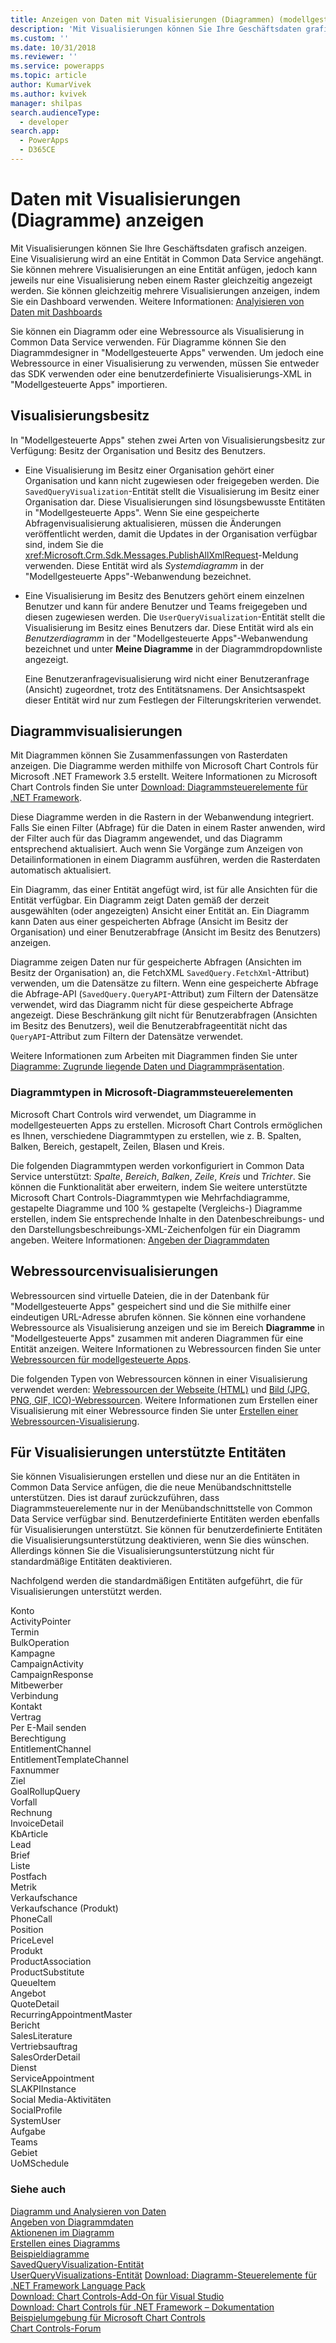 ```yaml
---
title: Anzeigen von Daten mit Visualisierungen (Diagrammen) (modellgesteuerte Apps) | Microsoft Docs
description: 'Mit Visualisierungen können Sie Ihre Geschäftsdaten grafisch anzeigen. Eine Visualisierung wird an eine Entität in Common Data Service angehängt. Sie können mehrere Visualisierungen an eine Entität anfügen, jedoch kann jeweils nur eine Visualisierung neben einem Raster gleichzeitig angezeigt werden. Sie können gleichzeitig mehrere Visualisierungen anzeigen, indem Sie ein Dashboard verwenden.'
ms.custom: ''
ms.date: 10/31/2018
ms.reviewer: ''
ms.service: powerapps
ms.topic: article
author: KumarVivek
ms.author: kvivek
manager: shilpas
search.audienceType:
  - developer
search.app:
  - PowerApps
  - D365CE
---
```

# <a name="view-data-with-visualizations-charts"></a>Daten mit Visualisierungen (Diagramme) anzeigen

Mit Visualisierungen können Sie Ihre Geschäftsdaten grafisch anzeigen. Eine Visualisierung wird an eine Entität in Common Data Service angehängt. Sie können mehrere Visualisierungen an eine Entität anfügen, jedoch kann jeweils nur eine Visualisierung neben einem Raster gleichzeitig angezeigt werden. Sie können gleichzeitig mehrere Visualisierungen anzeigen, indem Sie ein Dashboard verwenden. Weitere Informationen: [Analyisieren von Daten mit Dashboards](analyze-data-with-dashboards.md)  
  
 Sie können ein Diagramm oder eine Webressource als Visualisierung in Common Data Service verwenden. Für Diagramme können Sie den Diagrammdesigner in "Modellgesteuerte Apps" verwenden. Um jedoch eine Webressource in einer Visualisierung zu verwenden, müssen Sie entweder das SDK verwenden oder eine benutzerdefinierte Visualisierungs-XML in "Modellgesteuerte Apps" importieren.
  
<a name="VisualizationTypes"></a>   
## <a name="visualization-ownership"></a>Visualisierungsbesitz  
 In "Modellgesteuerte Apps" stehen zwei Arten von Visualisierungsbesitz zur Verfügung: Besitz der Organisation und Besitz des Benutzers.  
  
- Eine Visualisierung im Besitz einer Organisation gehört einer Organisation und kann nicht zugewiesen oder freigegeben werden. Die `SavedQueryVisualization`-Entität stellt die Visualisierung im Besitz einer Organisation dar. Diese Visualisierungen sind lösungsbewusste Entitäten in "Modellgesteuerte Apps". Wenn Sie eine gespeicherte Abfragenvisualisierung aktualisieren, müssen die Änderungen veröffentlicht werden, damit die Updates in der Organisation verfügbar sind, indem Sie die <xref:Microsoft.Crm.Sdk.Messages.PublishAllXmlRequest>-Meldung verwenden. Diese Entität wird als *Systemdiagramm* in der "Modellgesteuerte Apps"-Webanwendung bezeichnet.  
  
- Eine Visualisierung im Besitz des Benutzers gehört einem einzelnen Benutzer und kann für andere Benutzer und Teams freigegeben und diesen zugewiesen werden. Die `UserQueryVisualization`-Entität stellt die Visualisierung im Besitz eines Benutzers dar. Diese Entität wird als ein *Benutzerdiagramm* in der "Modellgesteuerte Apps"-Webanwendung bezeichnet und unter **Meine Diagramme** in der Diagrammdropdownliste angezeigt.  
  
  Eine Benutzeranfragevisualisierung wird nicht einer Benutzeranfrage (Ansicht) zugeordnet, trotz des Entitätsnamens. Der Ansichtsaspekt dieser Entität wird nur zum Festlegen der Filterungskriterien verwendet.  
  
<a name="Charts"></a>   
## <a name="chart-visualizations"></a>Diagrammvisualisierungen  
 Mit Diagrammen können Sie Zusammenfassungen von Rasterdaten anzeigen. Die Diagramme werden mithilfe von Microsoft Chart Controls für Microsoft .NET Framework 3.5 erstellt. Weitere Informationen zu Microsoft Chart Controls finden Sie unter [Download: Diagrammsteuerelemente für .NET Framework](http://go.microsoft.com/fwlink/p/?LinkId=128852).  
  
 Diese Diagramme werden in die Rastern in der Webanwendung integriert. Falls Sie einen Filter (Abfrage) für die Daten in einem Raster anwenden, wird der Filter auch für das Diagramm angewendet, und das Diagramm entsprechend aktualisiert. Auch wenn Sie Vorgänge zum Anzeigen von Detailinformationen in einem Diagramm ausführen, werden die Rasterdaten automatisch aktualisiert.  
  
 Ein Diagramm, das einer Entität angefügt wird, ist für alle Ansichten für die Entität verfügbar. Ein Diagramm zeigt Daten gemäß der derzeit ausgewählten (oder angezeigten) Ansicht einer Entität an. Ein Diagramm kann Daten aus einer gespeicherten Abfrage (Ansicht im Besitz der Organisation) und einer Benutzerabfrage (Ansicht im Besitz des Benutzers) anzeigen.  
  
 Diagramme zeigen Daten nur für gespeicherte Abfragen (Ansichten im Besitz der Organisation) an, die FetchXML `SavedQuery.FetchXml`-Attribut) verwenden, um die Datensätze zu filtern. Wenn eine gespeicherte Abfrage die Abfrage-API (`SavedQuery.QueryAPI`-Attribut) zum Filtern der Datensätze verwendet, wird das Diagramm nicht für diese gespeicherte Abfrage angezeigt. Diese Beschränkung gilt nicht für Benutzerabfragen (Ansichten im Besitz des Benutzers), weil die Benutzerabfrageentität nicht das `QueryAPI`-Attribut zum Filtern der Datensätze verwendet.  
  
 Weitere Informationen zum Arbeiten mit Diagrammen finden Sie unter [Diagramme: Zugrunde liegende Daten und Diagrammpräsentation](understand-charts-underlying-data-chart-representation.md).  
  
<a name="ChartTypes"></a>   
### <a name="chart-types-in-microsoft-chart-controls"></a>Diagrammtypen in Microsoft-Diagrammsteuerelementen  
 Microsoft Chart Controls wird verwendet, um Diagramme in modellgesteuerten Apps zu erstellen. Microsoft Chart Controls ermöglichen es Ihnen, verschiedene Diagrammtypen zu erstellen, wie z. B. Spalten, Balken, Bereich, gestapelt, Zeilen, Blasen und Kreis.  
  
 Die folgenden Diagrammtypen werden vorkonfiguriert in Common Data Service unterstützt: *Spalte*, *Bereich*, *Balken*, *Zeile*, *Kreis* und *Trichter*. Sie können die Funktionalität aber erweitern, indem Sie weitere unterstützte Microsoft Chart Controls-Diagrammtypen wie Mehrfachdiagramme, gestapelte Diagramme und 100 % gestapelte (Vergleichs-) Diagramme erstellen, indem Sie entsprechende Inhalte in den Datenbeschreibungs- und den Darstellungsbeschreibungs-XML-Zeichenfolgen für ein Diagramm angeben. Weitere Informationen: [Angeben der Diagrammdaten](understand-charts-underlying-data-chart-representation.md)  
  
<a name="WebResources"></a>   
## <a name="web-resource-visualizations"></a>Webressourcenvisualisierungen  
 Webressourcen sind virtuelle Dateien, die in der Datenbank für "Modellgesteuerte Apps" gespeichert sind und die Sie mithilfe einer eindeutigen URL-Adresse abrufen können. Sie können eine vorhandene Webressource als Visualisierung anzeigen und sie im Bereich **Diagramme** in "Modellgesteuerte Apps" zusammen mit anderen Diagrammen für eine Entität anzeigen. Weitere Informationen zu Webressourcen finden Sie unter [Webressourcen für modellgesteuerte Apps](web-resources.md).  
  
 Die folgenden Typen von Webressourcen können in einer Visualisierung verwendet werden: [Webressourcen der Webseite (HTML)](webpage-html-web-resources.md) und [Bild (JPG, PNG, GIF, ICO)-Webressourcen](image-web-resources.md). Weitere Informationen zum Erstellen einer Visualisierung mit einer Webressource finden Sie unter [Erstellen einer Webressourcen-Visualisierung](create-visualization-chart.md#create-a-web-resource-visualization).  
  
<a name="SupportedVisualizationEntities"></a>   
## <a name="entities-supported-for-visualizations"></a>Für Visualisierungen unterstützte Entitäten  
 Sie können Visualisierungen erstellen und diese nur an die Entitäten in Common Data Service anfügen, die die neue Menübandschnittstelle unterstützen. Dies ist darauf zurückzuführen, dass Diagrammsteuerelemente nur in der Menübandschnittstelle von Common Data Service verfügbar sind. Benutzerdefinierte Entitäten werden ebenfalls für Visualisierungen unterstützt. Sie können für benutzerdefinierte Entitäten die Visualisierungsunterstützung deaktivieren, wenn Sie dies wünschen. Allerdings können Sie die Visualisierungsunterstützung nicht für standardmäßige Entitäten deaktivieren.  
  
 Nachfolgend werden die standardmäßigen Entitäten aufgeführt, die für Visualisierungen unterstützt werden.  
  
 Konto  
ActivityPointer  
Termin  
BulkOperation  
Kampagne  
CampaignActivity  
CampaignResponse  
Mitbewerber  
Verbindung  
Kontakt  
Vertrag  
Per E-Mail senden  
Berechtigung  
EntitlementChannel  
EntitlementTemplateChannel  
Faxnummer  
Ziel  
GoalRollupQuery  
Vorfall  
Rechnung  
InvoiceDetail  
KbArticle  
Lead  
Brief  
Liste  
Postfach  
Metrik  
Verkaufschance  
Verkaufschance (Produkt)  
PhoneCall  
Position  
PriceLevel  
Produkt  
ProductAssociation  
ProductSubstitute  
QueueItem  
Angebot  
QuoteDetail  
RecurringAppointmentMaster  
Bericht  
SalesLiterature  
Vertriebsauftrag  
SalesOrderDetail  
Dienst  
ServiceAppointment  
SLAKPIInstance  
Social Media-Aktivitäten  
SocialProfile  
SystemUser  
Aufgabe  
Teams  
Gebiet  
UoMSchedule  
  
### <a name="see-also"></a>Siehe auch  
 [Diagramm und Analysieren von Daten](customize-visualizations-dashboards.md)   
 [Angeben von Diagrammdaten](understand-charts-underlying-data-chart-representation.md)   
 [Aktionenen im Diagramm](actions-visualizations-charts.md)   
 [Erstellen eines Diagramms](create-visualization-chart.md)   
 [Beispieldiagramme](sample-charts.md)   
 [SavedQueryVisualization-Entität](../common-data-service/reference/entities/savedqueryvisualization.md)   
 [UserQueryVisualizations-Entität](../common-data-service/reference/entities/userqueryvisualization.md) [Download: Diagramm-Steuerelemente für .NET Framework Language Pack](http://www.microsoft.com/downloads/details.aspx?FamilyId=581FF4E3-749F-4454-A5E3-DE4C463143BD&displaylang=en)   
 [Download: Chart Controls-Add-On für Visual Studio](http://www.microsoft.com/downloads/details.aspx?FamilyId=1D69CE13-E1E5-4315-825C-F14D33A303E9&displaylang=en)   
 [Download: Chart Controls für .NET Framework – Dokumentation](http://go.microsoft.com/fwlink/p/?LinkId=128301)   
 [Beispielumgebung für Microsoft Chart Controls](http://code.msdn.microsoft.com/mschart)   
 [Chart Controls-Forum](http://go.microsoft.com/fwlink/p/?LinkId=128713)
